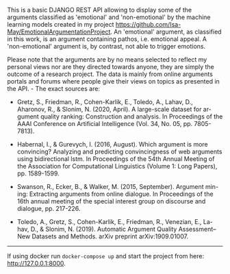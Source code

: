 This is a basic DJANGO REST API allowing to display some of the arguments classified as 'emotional' and 'non-emotional'
by the machine learning models created in my project https://github.com/Isa-May/EmotionalArgumentationProject. An 'emotional' argument, as classified in this work, is an argument containing pathos, i.e. emotional appeal. A 'non-emotional' argument is, by contrast, not able to trigger emotions. 


Please note that the arguments are by no means selected to reflect my personal views nor are they directed towards anyone, they are simply the outcome of a research project. The data is mainly from online arguments portals and forums where people 
give their views on topics as presented in the API. - The exact sources are: 


* Gretz, S., Friedman, R., Cohen-Karlik, E., Toledo, A., Lahav, D., Aharonov, R., & Slonim, N. (2020, April). A large-scale dataset for ar- gument quality ranking: Construction and analysis. In Proceedings of the AAAI Conference on Artificial Intelligence (Vol. 34, No. 05, pp. 7805-7813).

* Habernal, I., & Gurevych, I. (2016, August). Which argument is more convincing? Analyzing and predicting convincingness of web arguments using bidirectional lstm. In Proceedings of the 54th Annual Meeting of the Association for Computational Linguistics (Volume 1: Long Papers), pp. 1589-1599.

* Swanson, R., Ecker, B., & Walker, M. (2015, September). Argument min- ing: Extracting arguments from online dialogue. In Proceedings of the 16th annual meeting of the special interest group on discourse and dialogue, pp. 217-226.

* Toledo, A., Gretz, S., Cohen-Karlik, E., Friedman, R., Venezian, E., La- hav, D., & Slonim, N. (2019). Automatic Argument Quality Assessment– New Datasets and Methods. arXiv preprint arXiv:1909.01007.

_________________________________

If using docker run `docker-compose up` and start the project from here:  http://127.0.0.1:8000.





